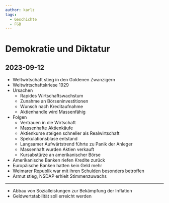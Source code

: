 ```yaml
---
author: karlz
tags:
  - Geschichte
  - FGB
---
```


# Demokratie und Diktatur

## 2023-09-12

- Weltwirtschaft stieg in den Goldenen Zwanzigern
- Weltwirtschaftskriese 1929
- Ursachen
	- Rapides Wirtschaftswachstum
	- Zunahme an Börseninvestitionen
	- Wunsch nach Kreditaufnahme
	- Aktienhandle wird Massenfähig
- Folgen
	- Vertrauen in die Wirtschaft
	- Massenhafte Aktienkäufe
	- Aktienkurse steigen schneller als Realwirtschaft
	- Spekulationsblase entstand
	- Langsamer Aufwärtstrend führte zu Panik der Anleger
	- Massenhaft wurden Aktien verkauft
	- Kursabstürze an amerikanischer Börse
- Amerikanische Banken riefen Kredite zurück
- Europäische Banken hatten kein Geld mehr
- Weimarer Republik war mit ihren Schulden besonders betroffen
- Armut stieg, NSDAP erhielt Stimmenzuwachs

- - -

- Abbau von Sozialleistungen zur Bekämpfung der Inflation
- Geldwertstabilität soll erreicht werden